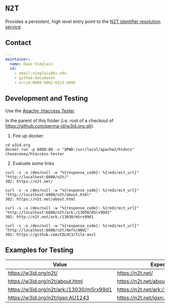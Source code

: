 # `N2T`

Provides a persistent, high level entry point to the [N2T identifier resolution service](https://n2t.net/).


## Contact

```yaml
---
maintainer:
  name: Dave Vieglais
  id:
    - email:vieglais@ku.edu
    - github:datadavev
    - orcid:0000-0002-6513-4996
```

## Development and Testing

Use the [Apache .htaccess Tester](https://github.com/chaseconey/htaccess-tester)

In the parent of this folder (i.e. root of a checkout of https://github.com/perma-id/w3id.org.git):

1. Fire up docker:

```
cd w3id.org
docker run -p 6080:80 -v "$PWD:/usr/local/apache2/htdocs" chaseconey/htaccess-tester
```

2. Evaluate some links

```
curl -s -o /dev/null -w "%{response_code}: %{redirect_url}" "http://localhost:6080/n2t/"
302: https://n2t.net/

curl -s -o /dev/null -w "%{response_code}: %{redirect_url}" "http://localhost:6080/n2t/about.html"
302: https://n2t.net/about.html

curl -s -o /dev/null -w "%{response_code}: %{redirect_url}" "http://localhost:6080/n2t/ark:/13030/m5rx99d1"
302: http://n2t.net/ark:/13030/m5rx99d1

curl -s -o /dev/null -w "%{response_code}: %{redirect_url}" "http://localhost:6080/n2t/defn/ANVL"
301: https://github.com/CDLUC3/file-anvl
```

## Examples for Testing

| Value | Expected |
| -- | -- |
| https://w3id.org/n2t/ | https://n2t.net/ |
| https://w3id.org/n2t/about.html | https://n2t.net/about.html |
| https://w3id.org/n2t/ark:/13030/m5rx99d1 | https://n2t.net/ark:/13030/m5rx99d1 |
| https://w3id.org/n2t/igsn:AU1243 | https://n2t.net/igsn:AU1243 |

